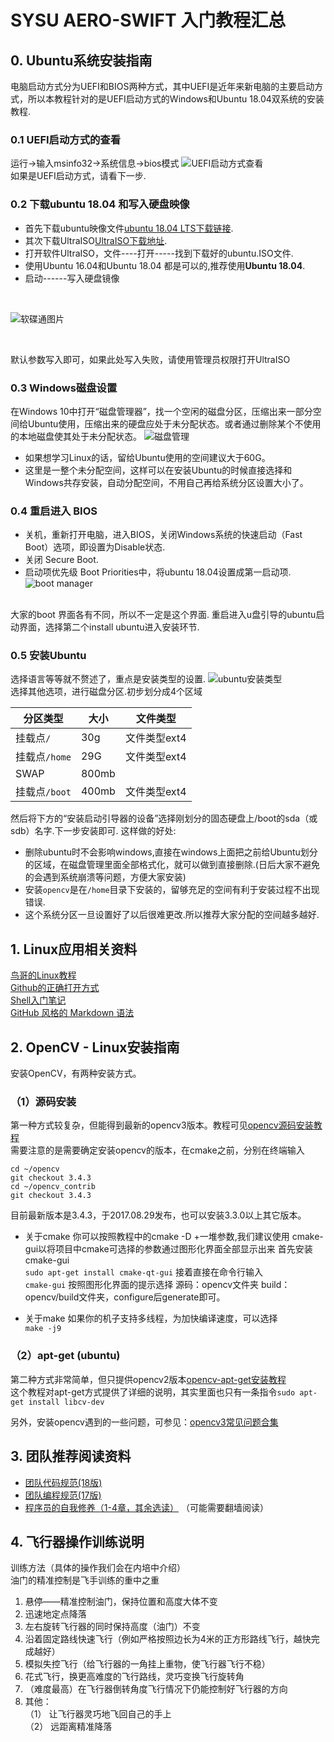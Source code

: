 # SYSU AERO-SWIFT 入门教程汇总

## 0. Ubuntu系统安装指南  
电脑启动方式分为UEFI和BIOS两种方式，其中UEFI是近年来新电脑的主要启动方式，所以本教程针对的是UEFI启动方式的Windows和Ubuntu 18.04双系统的安装教程.
### 0.1 UEFI启动方式的查看
运行->输入msinfo32->系统信息->bios模式
![UEFI启动方式查看](https://gss0.baidu.com/9vo3dSag_xI4khGko9WTAnF6hhy/zhidao/wh=600,800/sign=bbcb4c9ee7c4b74534c1bf10ffcc322f/d0c8a786c9177f3ed69736ba7ccf3bc79e3d56e2.jpg)
</br>
如果是UEFI启动方式，请看下一步.

### 0.2 下载ubuntu 18.04 和写入硬盘映像
* 首先下载ubuntu映像文件[ubuntu 18.04 LTS下载链接](https://www.ubuntu.com/download/desktop).
* 其次下载UltraISO[UltraISO下载地址](https://cn.ultraiso.net/xiazai.html).
* 打开软件UltraISO，文件----打开-----找到下载好的ubuntu.ISO文件.
* 使用Ubuntu 16.04和Ubuntu 18.04 都是可以的,推荐使用**Ubuntu 18.04**.
* 启动------写入硬盘镜像
</br>

![软碟通图片](https://upload-images.jianshu.io/upload_images/1272002-312fb39ebb48bd19.png?imageMogr2/auto-orient/strip%7CimageView2/2/w/670)

</br>

默认参数写入即可，如果此处写入失败，请使用管理员权限打开UltraISO

### 0.3 Windows磁盘设置
在Windows 10中打开“磁盘管理器”，找一个空闲的磁盘分区，压缩出来一部分空间给Ubuntu使用，压缩出来的硬盘应处于未分配状态。或者通过删除某个不使用的本地磁盘使其处于未分配状态。
![磁盘管理](https://upload-images.jianshu.io/upload_images/1272002-334e3e33d83fd8b8.png?imageMogr2/auto-orient/strip%7CimageView2/2/w/700)
</br>

* 如果想学习Linux的话，留给Ubuntu使用的空间建议大于60G。
* 这里是一整个未分配空间，这样可以在安装Ubuntu的时候直接选择和Windows共存安装，自动分配空间，不用自己再给系统分区设置大小了。

### 0.4 重启进入 BIOS
* 关机，重新打开电脑，进入BIOS，关闭Windows系统的快速启动（Fast Boot）选项，即设置为Disable状态.
* 关闭 Secure Boot.
* 启动项优先级 Boot Priorities中，将ubuntu 18.04设置成第一启动项.
![boot manager](https://upload-images.jianshu.io/upload_images/1272002-42f06103698c8961.png?imageMogr2/auto-orient/strip%7CimageView2/2/w/700)
</br>
大家的boot 界面各有不同，所以不一定是这个界面.
重启进入u盘引导的ubuntu启动界面，选择第二个install ubuntu进入安装环节.

### 0.5 安装Ubuntu
选择语言等等就不赘述了，重点是安装类型的设置.
![ubuntu安装类型](https://upload-images.jianshu.io/upload_images/1272002-6eb497d6e84d50d2.png?imageMogr2/auto-orient/strip%7CimageView2/2/w/700)
</br>
选择其他选项，进行磁盘分区.初步划分成4个区域
</br>

|分区类型|大小|文件类型|
| -- | -- | -- |
|挂载点`/`|30g|文件类型ext4|
|挂载点`/home`|29G|文件类型ext4|
|SWAP|800mb| |
|挂载点`/boot`|400mb|文件类型ext4|

然后将下方的“安装启动引导器的设备”选择刚划分的固态硬盘上/boot的sda（或sdb）名字.下一步安装即可.
这样做的好处:
* 删除ubuntu时不会影响windows,直接在windows上面把之前给Ubuntu划分的区域，在磁盘管理里面全部格式化，就可以做到直接删除.(日后大家不避免的会遇到系统崩溃等问题，方便大家安装)
* 安装`opencv`是在`/home`目录下安装的，留够充足的空间有利于安装过程不出现错误.
* 这个系统分区一旦设置好了以后很难更改.所以推荐大家分配的空间越多越好.

## 1. Linux应用相关资料
[鸟哥的Linux教程](http://linux.vbird.org/)  
[Github的正确打开方式](https://github.com/baixing/FE-Blog/issues)  
[Shell入门笔记](https://shimo.im/doc/eN7lHqW2l2IZdTbT)  
[GitHub 风格的 Markdown 语法](https://github.com/baixing/FE-Blog/issues/6)  


## 2. OpenCV - Linux安装指南
安装OpenCV，有两种安装方式。
### （1）源码安装
第一种方式较复杂，但能得到最新的opencv3版本。教程可见[opencv源码安装教程](http://docs.opencv.org/master/d7/d9f/tutorial_linux_install.html)  
需要注意的是需要确定安装opencv的版本，在cmake之前，分别在终端输入
```
cd ~/opencv
git checkout 3.4.3
cd ~/opencv_contrib
git checkout 3.4.3
```
目前最新版本是3.4.3，于2017.08.29发布，也可以安装3.3.0以上其它版本。

- 关于cmake
你可以按照教程中的cmake -D +一堆参数,我们建议使用 cmake-gui以将项目中cmake可选择的参数通过图形化界面全部显示出来
首先安装cmake-gui  
`sudo apt-get install cmake-qt-gui`
接着直接在命令行输入  
`cmake-gui`
按照图形化界面的提示选择 源码：opencv文件夹 build：opencv/build文件夹，configure后generate即可。  

- 关于make
如果你的机子支持多线程，为加快编译速度，可以选择  
`make -j9`

### （2）apt-get (ubuntu)
第二种方式非常简单，但只提供opencv2版本[opencv-apt-get安装教程](http://blog.csdn.net/tina_ttl/article/details/52745807)  
这个教程对apt-get方式提供了详细的说明，其实里面也只有一条指令`sudo apt-get install libcv-dev`

另外，安装opencv遇到的一些问题，可参见：[opencv3常见问题合集](https://shimo.im/doc/p3gRFoLd7Z43lkXZ)

## 3. 团队推荐阅读资料
- [团队代码规范(18版)](https://github.com/SYSU-AERO-SWIFT/tutorial_2018/blob/master/docs/team_code_style.md)
- [团队编程规范(17版)](https://shimo.im/doc/rfK9ome7WLEZ0xrA/)
- [程序员的自我修养（1-4章，其余选读）](https://leohxj.gitbooks.io/a-programmer-prepares/content/) （可能需要翻墙阅读）


## 4. 飞行器操作训练说明
训练方法（具体的操作我们会在内培中介绍）  
油门的精准控制是飞手训练的重中之重  
1. 悬停——精准控制油门，保持位置和高度大体不变
2. 迅速地定点降落
3. 左右旋转飞行器的同时保持高度（油门）不变
4. 沿着固定路线快速飞行（例如严格按照边长为4米的正方形路线飞行，越快完成越好）
5. 模拟失控飞行（给飞行器的一角挂上重物，使飞行器飞行不稳）
6. 花式飞行，换更高难度的飞行路线，灵巧变换飞行旋转角
7. （难度最高）在飞行器倒转角度飞行情况下仍能控制好飞行器的方向
8. 其他：  
（1） 让飞行器灵巧地飞回自己的手上  
（2） 远距离精准降落  

